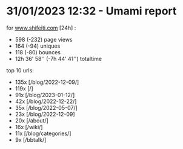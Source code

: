 # 31/01/2023 12:32 - Umami report
for www.shifeiti.com [24h] :

 - 598 (-232) page views
 - 164 (-94) uniques
 - 118 (-80) bounces
 - 12h 36' 58'' (-7h 44' 41'') totaltime


top 10 urls:
 - 135x [/blog/2022-12-09/]
 - 119x [/]
 - 91x [/blog/2023-01-12/]
 - 42x [/blog/2022-12-22/]
 - 35x [/blog/2022-05-07/]
 - 23x [/blog/2022-12-09]
 - 20x [/about/]
 - 16x [/wiki/]
 - 11x [/blog/categories/]
 - 9x [/bbtalk/]


